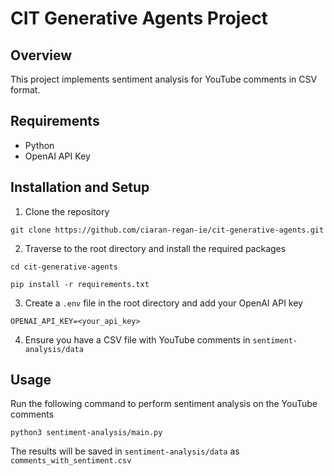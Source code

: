 # CIT Generative Agents Project

## Overview
This project implements sentiment analysis for YouTube comments in CSV format.

## Requirements
- Python
- OpenAI API Key

## Installation and Setup
1. Clone the repository
```
git clone https://github.com/ciaran-regan-ie/cit-generative-agents.git
```
2. Traverse to the root directory and install the required packages
```
cd cit-generative-agents
```
```
pip install -r requirements.txt
```
3. Create a `.env` file in the root directory and add your OpenAI API key
```
OPENAI_API_KEY=<your_api_key>
```
4. Ensure you have a CSV file with YouTube comments in `sentiment-analysis/data`

## Usage
Run the following command to perform sentiment analysis on the YouTube comments
```
python3 sentiment-analysis/main.py
```
The results will be saved in `sentiment-analysis/data` as `comments_with_sentiment.csv`
